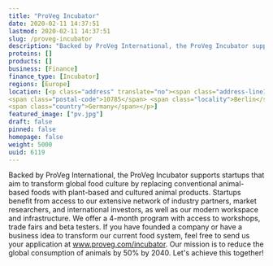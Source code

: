 ```yaml
---
title: "ProVeg Incubator"
date: 2020-02-11 14:37:51
lastmod: 2020-02-11 14:37:51
slug: /proveg-incubator
description: "Backed by ProVeg International, the ProVeg Incubator supports startups that aim to transform global food culture by replacing conventional animal-based foods with plant-based and cultured animal products. Startups benefit from access to our extensive network of industry partners, market researchers, and international investors, as well as our modern workspace and infrastructure. We offer a 4-month program with access to workshops, trade fairs and beta testers."
proteins: []
products: []
business: [Finance]
finance_type: [Incubator]
regions: [Europe]
location: [<p class="address" translate="no"><span class="address-line1">Genthiner Straße</span><br>
<span class="postal-code">10785</span> <span class="locality">Berlin</span><br>
<span class="country">Germany</span></p>]
featured_image: ["pv.jpg"]
draft: false
pinned: false
homepage: false
weight: 5000
uuid: 6119
---
```

<p>Backed by ProVeg International, the ProVeg Incubator supports startups that aim to transform global food culture by replacing conventional animal-based foods with plant-based and cultured animal products. Startups benefit from access to our extensive network of industry partners, market researchers, and international investors, as well as our modern workspace and infrastructure. We offer a 4-month program with access to workshops, trade fairs and beta testers. If you have founded a company or have a business idea to transform our current food system, feel free to send us your application at <a href="http://www.proveg.com/incubator">www.proveg.com/incubator</a>. Our mission is to reduce the global consumption of animals by 50% by 2040. Let's achieve this together!</p>
